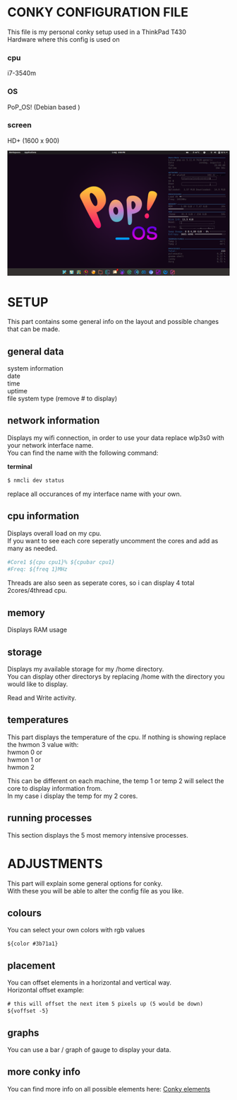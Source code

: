 # CONKY CONFIGURATION FILE

This file is my personal conky setup used in a ThinkPad T430  
Hardware where this config is used on  
### cpu
i7-3540m
### OS
PoP_OS! (Debian based )
### screen
HD+ (1600 x 900)

![Example](./main.png?raw=true "Example")

# SETUP
This part contains some general info on the layout and possible changes that can be made.  

## general data
system information  
date  
time  
uptime  
file system type (remove # to display)  

## network information
Displays my wifi connection, in order to use your data replace wlp3s0 with your network interface name.  
You can find the name with the following command:  
  
**terminal**
```bash
$ nmcli dev status
```   

replace all occurances of my interface name with your own.  

## cpu information
Displays overall load on my cpu.  
If you want to see each core seperatly uncomment the cores and add as many as needed.  

```bash
#Core1 ${cpu cpu1}% ${cpubar cpu1}
#Freq: ${freq 1}MHz
``` 

Threads are also seen as seperate cores, so i can display 4 total 2cores/4thread cpu.  

## memory
Displays RAM usage
  
## storage
Displays my available storage for my /home directory.  
You can display other directorys by replacing /home with the directory you would like to display.  

Read and Write activity.  

## temperatures
This part displays the temperature of the cpu.
If nothing is showing replace the hwmon 3 value with:  
hwmon 0 or  
hwmon 1 or  
hwmon 2  

This can be different on each machine, the temp 1 or temp 2 will select the core to display information from.  
In my case i display the temp for my 2 cores.

## running processes
This section displays the 5 most memory intensive processes.  

# ADJUSTMENTS
This part will explain some general options for conky.  
With these you will be able to alter the config file as you like.  

## colours
You can select your own colors with rgb values 
```
${color #3b71a1}
```  

## placement
You can offset elements in a horizontal and vertical way.  
Horizontal offset example:
```
# this will offset the next item 5 pixels up (5 would be down)
${voffset -5}
```

## graphs
You can use a bar / graph of gauge to display your data.

## more conky info
You can find more info on all possible elements here:
[Conky elements](http://conky.sourceforge.net/variables.html)


